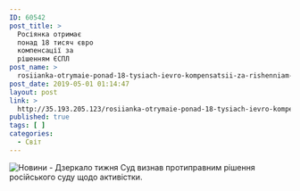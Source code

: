 ```yaml
---
ID: 60542
post_title: >
  Росіянка отримає
  понад 18 тисяч євро
  компенсації за
  рішенням ЄСПЛ
post_name: >
  rosiianka-otrymaie-ponad-18-tysiach-ievro-kompensatsii-za-rishenniam-iespl
post_date: 2019-05-01 01:14:47
layout: post
link: >
  http://35.193.205.123/rosiianka-otrymaie-ponad-18-tysiach-ievro-kompensatsii-za-rishenniam-iespl/
published: true
tags: [ ]
categories:
  - Світ
---
```

 <img src="https://image.zn.ua/media/images/645x426/Apr2018/201269.jpg" alt="Новини - Дзеркало тижня"/> Суд визнав протиправним рішення російського суду щодо активістки. 